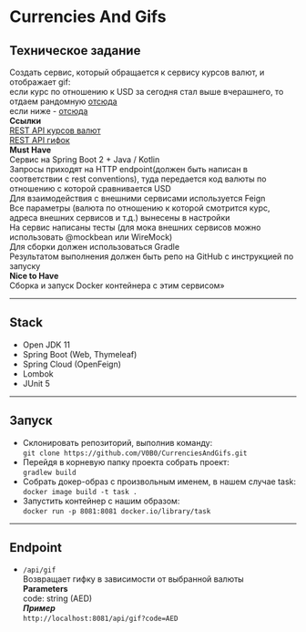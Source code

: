 # Currencies And Gifs
## Техническое задание
Создать сервис, который обращается к сервису курсов валют, и отображает gif:       
если курс по отношению к USD за сегодня стал выше вчерашнего, то отдаем рандомную [отсюда](https://giphy.com/search/rich)   
если ниже - [отсюда](https://giphy.com/search/broke)   
**Ссылки**  
[REST API курсов валют](https://docs.openexchangerates.org/)   
[REST API гифок](https://developers.giphy.com/docs/api#quick-start-guide)   
**Must Have**   
Сервис на Spring Boot 2 + Java / Kotlin   
Запросы приходят на HTTP endpoint(должен быть написан в соответствии с rest conventions), туда передается код валюты по отношению с которой сравнивается USD  
Для взаимодействия с внешними сервисами используется Feign   
Все параметры (валюта по отношению к которой смотрится курс, адреса внешних сервисов и т.д.) вынесены в настройки   
На сервис написаны тесты (для мока внешних сервисов можно использовать @mockbean или WireMock)   
Для сборки должен использоваться Gradle   
Результатом выполнения должен быть репо на GitHub с инструкцией по запуску   
**Nice to Have**   
Сборка и запуск Docker контейнера с этим сервисом»
***
## Stack
- Open JDK 11
- Spring Boot (Web, Thymeleaf)
- Spring Cloud (OpenFeign)
- Lombok
- JUnit 5
***
## Запуск
- Склонировать репозиторий, выполнив команду:   
  `git clone https://github.com/V0B0/CurrenciesAndGifs.git`
- Перейдя в корневую папку проекта собрать проект:    
  `gradlew build`
- Собрать докер-образ с произвольным именем, в нашем случае task:    
  `docker image build -t task .`
- Запустить контейнер с нашим образом:   
  `docker run -p 8081:8081 docker.io/library/task`
***
## Endpoint
- `/api/gif`  
  Возвращает гифку в зависимости от выбранной валюты   
  **Parameters**   
  code: string (AED)   
  **_Пример_**   
  `http://localhost:8081/api/gif?code=AED`
